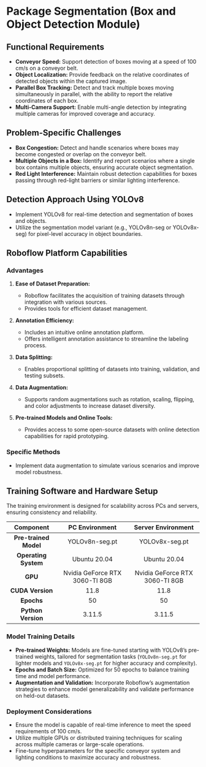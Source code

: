 # Package Segmentation (Box and Object Detection Module)

## Functional Requirements
- **Conveyor Speed:** Support detection of boxes moving at a speed of 100 cm/s on a conveyor belt.  
- **Object Localization:** Provide feedback on the relative coordinates of detected objects within the captured image.  
- **Parallel Box Tracking:** Detect and track multiple boxes moving simultaneously in parallel, with the ability to report the relative coordinates of each box.  
- **Multi-Camera Support:** Enable multi-angle detection by integrating multiple cameras for improved coverage and accuracy.  

## Problem-Specific Challenges
- **Box Congestion:** Detect and handle scenarios where boxes may become congested or overlap on the conveyor belt.  
- **Multiple Objects in a Box:** Identify and report scenarios where a single box contains multiple objects, ensuring accurate object segmentation.  
- **Red Light Interference:** Maintain robust detection capabilities for boxes passing through red-light barriers or similar lighting interference.

## Detection Approach Using YOLOv8
- Implement YOLOv8 for real-time detection and segmentation of boxes and objects.  
- Utilize the segmentation model variant (e.g., YOLOv8n-seg or YOLOv8x-seg) for pixel-level accuracy in object boundaries.

## Roboflow Platform Capabilities
### Advantages
1. **Ease of Dataset Preparation:**  
   - Roboflow facilitates the acquisition of training datasets through integration with various sources.  
   - Provides tools for efficient dataset management.  

2. **Annotation Efficiency:**  
   - Includes an intuitive online annotation platform.  
   - Offers intelligent annotation assistance to streamline the labeling process.  

3. **Data Splitting:**  
   - Enables proportional splitting of datasets into training, validation, and testing subsets.  

4. **Data Augmentation:**  
   - Supports random augmentations such as rotation, scaling, flipping, and color adjustments to increase dataset diversity.  

5. **Pre-trained Models and Online Tools:**  
   - Provides access to some open-source datasets with online detection capabilities for rapid prototyping.  

### Specific Methods
- Implement data augmentation to simulate various scenarios and improve model robustness.  

## Training Software and Hardware Setup
The training environment is designed for scalability across PCs and servers, ensuring consistency and reliability.

| Component          | PC Environment         | Server Environment      |
|:-------------------:|:----------------------:|:-----------------------:|
| **Pre-trained Model** | YOLOv8n-seg.pt         | YOLOv8x-seg.pt          |
| **Operating System** | Ubuntu 20.04           | Ubuntu 20.04            |
| **GPU**             | Nvidia GeForce RTX 3060-TI 8GB | Nvidia GeForce RTX 3060-TI 8GB |
| **CUDA Version**    | 11.8                   | 11.8                    |
| **Epochs**          | 50                     | 50                      |
| **Python Version**  | 3.11.5                 | 3.11.5                  |

### Model Training Details
- **Pre-trained Weights:** Models are fine-tuned starting with YOLOv8’s pre-trained weights, tailored for segmentation tasks (`YOLOv8n-seg.pt` for lighter models and `YOLOv8x-seg.pt` for higher accuracy and complexity).  
- **Epochs and Batch Size:** Optimized for 50 epochs to balance training time and model performance.  
- **Augmentation and Validation:** Incorporate Roboflow’s augmentation strategies to enhance model generalizability and validate performance on held-out datasets.

### Deployment Considerations
- Ensure the model is capable of real-time inference to meet the speed requirements of 100 cm/s.  
- Utilize multiple GPUs or distributed training techniques for scaling across multiple cameras or large-scale operations.  
- Fine-tune hyperparameters for the specific conveyor system and lighting conditions to maximize accuracy and robustness.

